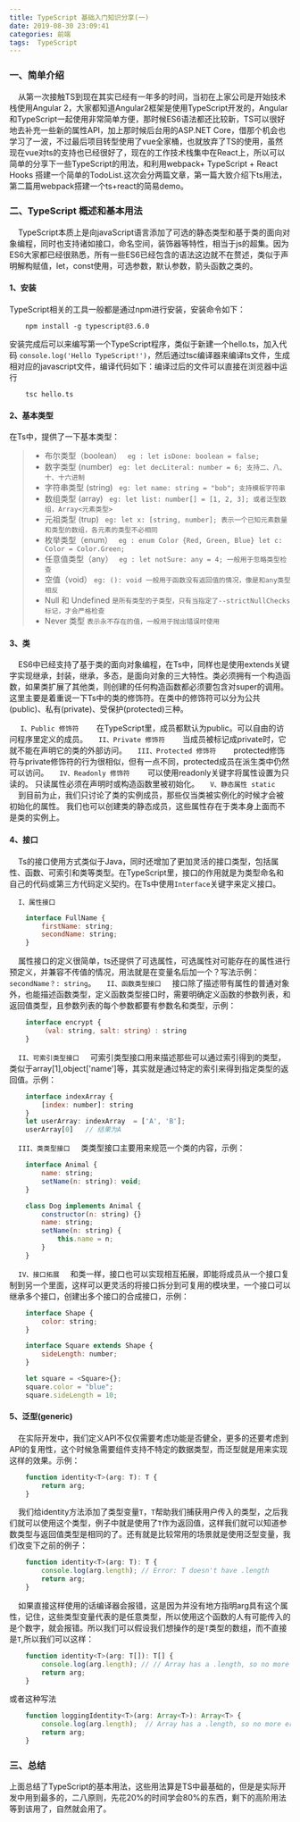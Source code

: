 ```yaml
---
title: TypeScript 基础入门知识分享(一)
date: 2019-08-30 23:09:41
categories: 前端
tags:  TypeScript
---
```

### 一、简单介绍

&nbsp;&nbsp;&nbsp;&nbsp;从第一次接触TS到现在其实已经有一年多的时间，当初在上家公司是开始技术栈使用Angular 2，大家都知道Angular2框架是使用TypeScript开发的，Angular和TypeScript一起使用非常简单方便，那时候ES6语法都还比较新，TS可以很好地去补充一些新的属性API，加上那时候后台用的ASP.NET Core，借那个机会也学习了一波，不过最后项目转型使用了vue全家桶，也就放弃了TS的使用，虽然现在vue对ts的支持也已经很好了，现在的工作技术栈集中在React上，所以可以简单的分享下一些TypeScript的用法，和利用webpack+ TypeScript + React Hooks 搭建一个简单的TodoList.这次会分两篇文章，第一篇大致介绍下ts用法，第二篇用webpack搭建一个ts+react的简易demo。

<!-- more -->

### 二、TypeScript 概述和基本用法
&nbsp;&nbsp;&nbsp;&nbsp;TypeScript本质上是向javaScript语言添加了可选的静态类型和基于类的面向对象编程，同时也支持诸如接口，命名空间，装饰器等特性，相当于js的超集。因为ES6大家都已经很熟悉，所有一些ES6已经包含的语法这边就不在赘述，类似于声明解构赋值，let，const使用，可选参数，默认参数，箭头函数之类的。
#### 1、安装
TypeScript相关的工具一般都是通过npm进行安装，安装命令如下：
```shell
    npm install -g typescript@3.6.0
```
安装完成后可以来编写第一个TypeScript程序，类似于新建一个hello.ts，加入代码 `console.log('Hello TypeScript!')`，然后通过tsc编译器来编译ts文件，生成相对应的javascript文件，编译代码如下：编译过后的文件可以直接在浏览器中运行
```shell
    tsc hello.ts
```
#### 2、基本类型
在Ts中，提供了一下基本类型：
> * 布尔类型（boolean） ` eg : let isDone: boolean = false;`
> * 数字类型 (number)   ` eg: let decLiteral: number = 6; 支持二、八、十、十六进制`
> * 字符串类型 (string) ` eg: let name: string = "bob"; 支持模板字符串`
> * 数组类型 (array)    ` eg: let list: number[] = [1, 2, 3]; 或者泛型数组，Array<元素类型>`
> * 元祖类型 (trup)     ` eg: let x: [string, number]; 表示一个已知元素数量和类型的数组，各元素的类型不必相同`
> * 枚举类型（enum） ` eg : enum Color {Red, Green, Blue} let c: Color = Color.Green;`
> * 任意值类型（any） ` eg : let notSure: any = 4; 一般用于忽略类型检查`
> * 空值（void）    `eg: (): void 一般用于函数没有返回值的情况，像是和any类型相反`
> * Null 和 Undefined `是所有类型的子类型，只有当指定了--strictNullChecks标记，才会严格检查`
> * Never 类型  `表示永不存在的值，一般用于抛出错误时使用`

#### 3、类
&nbsp;&nbsp;&nbsp;&nbsp;ES6中已经支持了基于类的面向对象编程，在Ts中，同样也是使用extends关键字实现继承，封装，继承，多态，是面向对象的三大特性。类必须拥有一个构造函数，如果类扩展了其他类，则创建的任何构造函数都必须要包含对super的调用。这里主要是着重说一下Ts中的类的修饰符。在类中的修饰符可以分为公共(public)、私有(private)、受保护(protected)三种。

&nbsp;&nbsp;&nbsp;&nbsp;&nbsp;`I、Public 修饰符`
&nbsp;&nbsp;&nbsp;&nbsp;&nbsp;&nbsp;&nbsp;在TypeScript里，成员都默认为public。可以自由的访问程序里定义的成员。
&nbsp;&nbsp;&nbsp;&nbsp;`II、Private 修饰符`
&nbsp;&nbsp;&nbsp;&nbsp;&nbsp;&nbsp;&nbsp;当成员被标记成private时，它就不能在声明它的类的外部访问。
&nbsp;&nbsp;&nbsp;&nbsp;`III、Protected 修饰符`
&nbsp;&nbsp;&nbsp;&nbsp;&nbsp;&nbsp;&nbsp;protected修饰符与private修饰符的行为很相似，但有一点不同，protected成员在派生类中仍然可以访问。
&nbsp;&nbsp;&nbsp;&nbsp;`IV、Readonly 修饰符`
&nbsp;&nbsp;&nbsp;&nbsp;&nbsp;&nbsp;&nbsp;可以使用readonly关键字将属性设置为只读的。 只读属性必须在声明时或构造函数里被初始化。
&nbsp;&nbsp;&nbsp;&nbsp;`V、静态属性 static`
&nbsp;&nbsp;&nbsp;&nbsp;到目前为止，我们只讨论了类的实例成员，那些仅当类被实例化的时候才会被初始化的属性。 我们也可以创建类的静态成员，这些属性存在于类本身上面而不是类的实例上。

#### 4、接口

&nbsp;&nbsp;&nbsp;&nbsp;Ts的接口使用方式类似于Java，同时还增加了更加灵活的接口类型，包括属性、函数、可索引和类等类型。在TypeScript里，接口的作用就是为类型命名和自己的代码或第三方代码定义契约。在Ts中使用`Interface`关键字来定义接口。

&nbsp;&nbsp;&nbsp;&nbsp;`I、属性接口`
```js
    interface FullName {
        firstName: string;
        secondName: string;
    }
```
&nbsp;&nbsp;&nbsp;&nbsp;属性接口的定义很简单，ts还提供了可选属性，可选属性对可能存在的属性进行预定义，并兼容不传值的情况，用法就是在变量名后加一个？写法示例：`secondName？: string`。
&nbsp;&nbsp;&nbsp;&nbsp;`II、函数类型接口`
&nbsp;&nbsp;&nbsp;&nbsp;接口除了描述带有属性的普通对象外，也能描述函数类型，定义函数类型接口时，需要明确定义函数的参数列表，和返回值类型，且参数列表的每个参数都要有参数名和类型，示例：
```js
    interface encrypt {
        （val: string, salt: string）: string
    }
```
&nbsp;&nbsp;&nbsp;&nbsp;`II、可索引类型接口`
&nbsp;&nbsp;&nbsp;&nbsp;可索引类型接口用来描述那些可以通过索引得到的类型，类似于array[1],object['name']等，其实就是通过特定的索引来得到指定类型的返回值。示例：
```js
    interface indexArray {
        [index: number]: string
    }
    let userArray: indexArray  = ['A', 'B'];
    userArray[0]   // 结果为A
```

&nbsp;&nbsp;&nbsp;&nbsp;`III、类类型接口`
&nbsp;&nbsp;&nbsp;&nbsp;类类型接口主要用来规范一个类的内容，示例：
```js
    interface Animal {
        name: string;
        setName(n: string): void;
    }

    class Dog implements Animal {
        constructor(n: string) {}
        name: string;
        setName(n: string) {
            this.name = n;
        }
    }
```

&nbsp;&nbsp;&nbsp;&nbsp;`IV、接口拓展`
&nbsp;&nbsp;&nbsp;&nbsp;和类一样，接口也可以实现相互拓展，即能将成员从一个接口复制到另一个里面，这样可以更灵活的将接口拆分到可复用的模块里，一个接口可以继承多个接口，创建出多个接口的合成接口，示例：
```js
    interface Shape {
        color: string;
    }

    interface Square extends Shape {
        sideLength: number;
    }

    let square = <Square>{};
    square.color = "blue";
    square.sideLength = 10;
```

#### 5、泛型(generic)
&nbsp;&nbsp;&nbsp;&nbsp;在实际开发中，我们定义API不仅仅需要考虑功能是否健全，更多的还要考虑到API的复用性，这个时候急需要组件支持不特定的数据类型，而泛型就是用来实现这样的效果。示例：
```js
    function identity<T>(arg: T): T {
        return arg;
    }
```
&nbsp;&nbsp;&nbsp;&nbsp;我们给identity方法添加了类型变量`T`，`T`帮助我们捕获用户传入的类型，之后我们就可以使用这个类型，例子中就是使用了`T`作为返回值，这样我们就可以知道参数类型与返回值类型是相同的了。还有就是比较常用的场景就是使用泛型变量，我们改变下之前的例子：
```js
    function identity<T>(arg: T): T {
        console.log(arg.length); // Error: T doesn't have .length
        return arg;
    }
```
&nbsp;&nbsp;&nbsp;&nbsp;如果直接这样使用的话编译器会报错，这是因为并没有地方指明arg具有这个属性，记住，这些类型变量代表的是任意类型，所以使用这个函数的人有可能传入的是个数字，就会报错。所以我们可以假设我们想操作的是`T`类型的数组，而不直接是`T`,所以我们可以这样：
```js
    function identity<T>(arg: T[]): T[] {
        console.log(arg.length); // // Array has a .length, so no more error
        return arg;
    }
```
或者这种写法
```js
    function loggingIdentity<T>(arg: Array<T>): Array<T> {
        console.log(arg.length);  // Array has a .length, so no more error
        return arg;
    }
```
### 三、总结

上面总结了TypeScript的基本用法，这些用法算是TS中最基础的，但是是实际开发中用到最多的，二八原则，先花20%的时间学会80%的东西，剩下的高阶用法等到该用了，自然就会用了。


